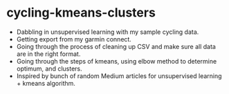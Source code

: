 # cycling-kmeans-clusters
* Dabbling in unsupervised learning with my sample cycling data.
* Getting export from my garmin connect. 
* Going through the process of cleaning up CSV and make sure all data are in the right format. 
* Going through the steps of kmeans, using elbow method to determine optimum, and clusters. 
* Inspired by bunch of random Medium articles for unsupervised learning + kmeans algorithm. 
